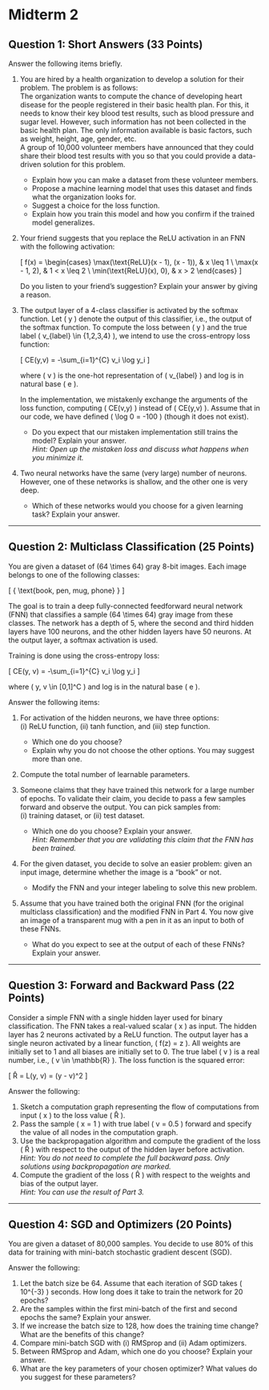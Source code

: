 # Midterm 2

## Question 1: Short Answers (33 Points)

Answer the following items briefly.

1. You are hired by a health organization to develop a solution for their problem. The problem is as follows:  
   The organization wants to compute the chance of developing heart disease for the people registered in their basic health plan. For this, it needs to know their key blood test results, such as blood pressure and sugar level. However, such information has not been collected in the basic health plan. The only information available is basic factors, such as weight, height, age, gender, etc.  
   A group of 10,000 volunteer members have announced that they could share their blood test results with you so that you could provide a data-driven solution for this problem.  

   - Explain how you can make a dataset from these volunteer members.  
   - Propose a machine learning model that uses this dataset and finds what the organization looks for.  
   - Suggest a choice for the loss function.  
   - Explain how you train this model and how you confirm if the trained model generalizes.

2. Your friend suggests that you replace the ReLU activation in an FNN with the following activation:

   \[
   f(x) =
   \begin{cases}
   \max(\text{ReLU}(x - 1), (x - 1)), & x \leq 1 \\
   \max(x - 1, 2), & 1 < x \leq 2 \\
   \min(\text{ReLU}(x), 0), & x > 2
   \end{cases}
   \]

   Do you listen to your friend’s suggestion? Explain your answer by giving a reason.

3. The output layer of a 4-class classifier is activated by the softmax function. Let \( y \) denote the output of this classifier, i.e., the output of the softmax function. To compute the loss between \( y \) and the true label \( v_{label} \in \{1,2,3,4\} \), we intend to use the cross-entropy loss function:

   \[
   CE(y,v) = -\sum_{i=1}^{C} v_i \log y_i
   \]

   where \( v \) is the one-hot representation of \( v_{label} \) and log is in natural base \( e \).  

   In the implementation, we mistakenly exchange the arguments of the loss function, computing \( CE(v,y) \) instead of \( CE(y,v) \). Assume that in our code, we have defined \( \log 0 = -100 \) (though it does not exist).  
   - Do you expect that our mistaken implementation still trains the model? Explain your answer.  
   *Hint: Open up the mistaken loss and discuss what happens when you minimize it.*

4. Two neural networks have the same (very large) number of neurons. However, one of these networks is shallow, and the other one is very deep.  
   - Which of these networks would you choose for a given learning task? Explain your answer.

---

## Question 2: Multiclass Classification (25 Points)

You are given a dataset of \(64 \times 64\) gray 8-bit images. Each image belongs to one of the following classes:

\[
\{ \text{book, pen, mug, phone} \}
\]

The goal is to train a deep fully-connected feedforward neural network (FNN) that classifies a sample \(64 \times 64\) gray image from these classes. The network has a depth of 5, where the second and third hidden layers have 100 neurons, and the other hidden layers have 50 neurons. At the output layer, a softmax activation is used.  

Training is done using the cross-entropy loss:

\[
CE(y, v) = -\sum_{i=1}^{C} v_i \log y_i
\]

where \( y, v \in [0,1]^C \) and log is in the natural base \( e \).  

Answer the following items:

1. For activation of the hidden neurons, we have three options:  
   (i) ReLU function, (ii) tanh function, and (iii) step function.  
   - Which one do you choose?  
   - Explain why you do not choose the other options. You may suggest more than one.

2. Compute the total number of learnable parameters.

3. Someone claims that they have trained this network for a large number of epochs. To validate their claim, you decide to pass a few samples forward and observe the output. You can pick samples from:  
   (i) training dataset, or (ii) test dataset.  
   - Which one do you choose? Explain your answer.  
   *Hint: Remember that you are validating this claim that the FNN has been trained.*

4. For the given dataset, you decide to solve an easier problem: given an input image, determine whether the image is a “book” or not.  
   - Modify the FNN and your integer labeling to solve this new problem.

5. Assume that you have trained both the original FNN (for the original multiclass classification) and the modified FNN in Part 4. You now give an image of a transparent mug with a pen in it as an input to both of these FNNs.  
   - What do you expect to see at the output of each of these FNNs? Explain your answer.

---

## Question 3: Forward and Backward Pass (22 Points)

Consider a simple FNN with a single hidden layer used for binary classification. The FNN takes a real-valued scalar \( x \) as input. The hidden layer has 2 neurons activated by a ReLU function. The output layer has a single neuron activated by a linear function, \( f(z) = z \). All weights are initially set to 1 and all biases are initially set to 0. The true label \( v \) is a real number, i.e., \( v \in \mathbb{R} \). The loss function is the squared error:

\[
R̂ = L(y, v) = (y - v)^2
\]

Answer the following:

1. Sketch a computation graph representing the flow of computations from input \( x \) to the loss value \( R̂ \).
2. Pass the sample \( x = 1 \) with true label \( v = 0.5 \) forward and specify the value of all nodes in the computation graph.
3. Use the backpropagation algorithm and compute the gradient of the loss \( R̂ \) with respect to the output of the hidden layer before activation.  
   *Hint: You do not need to complete the full backward pass. Only solutions using backpropagation are marked.*
4. Compute the gradient of the loss \( R̂ \) with respect to the weights and bias of the output layer.  
   *Hint: You can use the result of Part 3.*

---

## Question 4: SGD and Optimizers (20 Points)

You are given a dataset of 80,000 samples. You decide to use 80% of this data for training with mini-batch stochastic gradient descent (SGD).

Answer the following:

1. Let the batch size be 64. Assume that each iteration of SGD takes \( 10^{-3} \) seconds. How long does it take to train the network for 20 epochs?
2. Are the samples within the first mini-batch of the first and second epochs the same? Explain your answer.
3. If we increase the batch size to 128, how does the training time change? What are the benefits of this change?
4. Compare mini-batch SGD with (i) RMSprop and (ii) Adam optimizers.
5. Between RMSprop and Adam, which one do you choose? Explain your answer.
6. What are the key parameters of your chosen optimizer? What values do you suggest for these parameters?